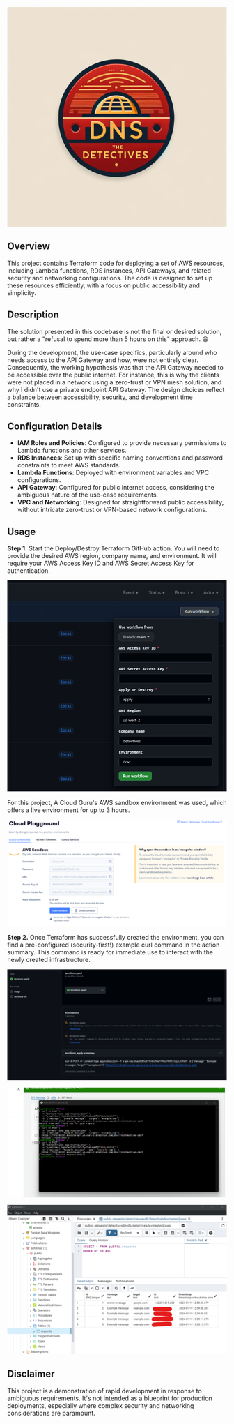 ![Logo](images/logo.png)

## Overview

This project contains Terraform code for deploying a set of AWS resources, including Lambda functions, RDS instances, API Gateways, and related security and networking configurations. The code is designed to set up these resources efficiently, with a focus on public accessibility and simplicity.

## Description

The solution presented in this codebase is not the final or desired solution, but rather a "refusal to spend more than 5 hours on this" approach. 😄

During the development, the use-case specifics, particularly around who needs access to the API Gateway and how, were not entirely clear. Consequently, the working hypothesis was that the API Gateway needed to be accessible over the public internet. For instance, this is why the clients were not placed in a network using a zero-trust or VPN mesh solution, and why I didn't use a private endpoint API Gateway. The design choices reflect a balance between accessibility, security, and development time constraints.

## Configuration Details

- **IAM Roles and Policies**: Configured to provide necessary permissions to Lambda functions and other services.
- **RDS Instances**: Set up with specific naming conventions and password constraints to meet AWS standards.
- **Lambda Functions**: Deployed with environment variables and VPC configurations.
- **API Gateway**: Configured for public internet access, considering the ambiguous nature of the use-case requirements.
- **VPC and Networking**: Designed for straightforward public accessibility, without intricate zero-trust or VPN-based network configurations.

## Usage

**Step 1.** Start the Deploy/Destroy Terraform GitHub action. You will need to provide the desired AWS region, company name, and environment. It will require your AWS Access Key ID and AWS Secret Access Key for authentication.

![Usage Image](images/proof_1.png)

For this project, A Cloud Guru's AWS sandbox environment was used, which offers a live environment for up to 3 hours.

![Usage Image](images/proof_5.png)

**Step 2.** Once Terraform has successfully created the environment, you can find a pre-configured (security-first!) example curl command in the action summary. This command is ready for immediate use to interact with the newly created infrastructure.

![Usage Image](images/proof_6.png)

![Usage Image](images/proof_4.png)

![Usage Image](images/proof_7.png)

## Disclaimer

This project is a demonstration of rapid development in response to ambiguous requirements. It's not intended as a blueprint for production deployments, especially where complex security and networking considerations are paramount.
